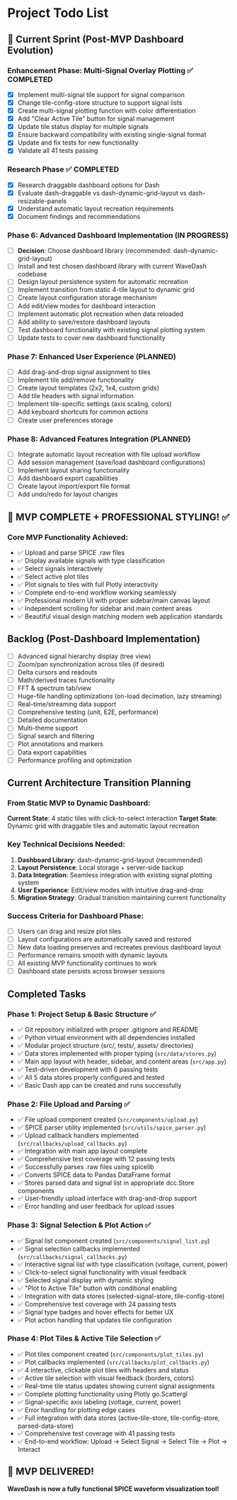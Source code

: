 # Project Todo List

## 🚀 Current Sprint (Post-MVP Dashboard Evolution)

### Enhancement Phase: Multi-Signal Overlay Plotting ✅ COMPLETED
- [X] Implement multi-signal tile support for signal comparison
- [X] Change tile-config-store structure to support signal lists
- [X] Create multi-signal plotting function with color differentiation
- [X] Add "Clear Active Tile" button for signal management
- [X] Update tile status display for multiple signals
- [X] Ensure backward compatibility with existing single-signal format
- [X] Update and fix tests for new functionality
- [X] Validate all 41 tests passing

### Research Phase ✅ COMPLETED
- [X] Research draggable dashboard options for Dash
- [X] Evaluate dash-draggable vs dash-dynamic-grid-layout vs dash-resizable-panels
- [X] Understand automatic layout recreation requirements
- [X] Document findings and recommendations

### Phase 6: Advanced Dashboard Implementation (IN PROGRESS)
- [ ] **Decision**: Choose dashboard library (recommended: dash-dynamic-grid-layout)
- [ ] Install and test chosen dashboard library with current WaveDash codebase
- [ ] Design layout persistence system for automatic recreation
- [ ] Implement transition from static 4-tile layout to dynamic grid
- [ ] Create layout configuration storage mechanism
- [ ] Add edit/view modes for dashboard interaction
- [ ] Implement automatic plot recreation when data reloaded
- [ ] Add ability to save/restore dashboard layouts
- [ ] Test dashboard functionality with existing signal plotting system
- [ ] Update tests to cover new dashboard functionality

### Phase 7: Enhanced User Experience (PLANNED)
- [ ] Add drag-and-drop signal assignment to tiles
- [ ] Implement tile add/remove functionality
- [ ] Create layout templates (2x2, 1x4, custom grids)
- [ ] Add tile headers with signal information
- [ ] Implement tile-specific settings (axis scaling, colors)
- [ ] Add keyboard shortcuts for common actions
- [ ] Create user preferences storage

### Phase 8: Advanced Features Integration (PLANNED)
- [ ] Integrate automatic layout recreation with file upload workflow
- [ ] Add session management (save/load dashboard configurations)
- [ ] Implement layout sharing functionality
- [ ] Add dashboard export capabilities
- [ ] Create layout import/export file format
- [ ] Add undo/redo for layout changes

## 🎉 MVP COMPLETE + PROFESSIONAL STYLING! ✅

### Core MVP Functionality Achieved:
- ✅ Upload and parse SPICE .raw files
- ✅ Display available signals with type classification
- ✅ Select signals interactively
- ✅ Select active plot tiles
- ✅ Plot signals to tiles with full Plotly interactivity
- ✅ Complete end-to-end workflow working seamlessly
- ✅ Professional modern UI with proper sidebar/main canvas layout
- ✅ Independent scrolling for sidebar and main content areas
- ✅ Beautiful visual design matching modern web application standards

## Backlog (Post-Dashboard Implementation)
- [ ] Advanced signal hierarchy display (tree view)
- [ ] Zoom/pan synchronization across tiles (if desired)
- [ ] Delta cursors and readouts
- [ ] Math/derived traces functionality
- [ ] FFT & spectrum tab/view
- [ ] Huge-file handling optimizations (on-load decimation, lazy streaming)
- [ ] Real-time/streaming data support
- [ ] Comprehensive testing (unit, E2E, performance)
- [ ] Detailed documentation
- [ ] Multi-theme support
- [ ] Signal search and filtering
- [ ] Plot annotations and markers
- [ ] Data export capabilities
- [ ] Performance profiling and optimization

## Current Architecture Transition Planning

### From Static MVP to Dynamic Dashboard:
**Current State**: 4 static tiles with click-to-select interaction
**Target State**: Dynamic grid with draggable tiles and automatic layout recreation

### Key Technical Decisions Needed:
1. **Dashboard Library**: dash-dynamic-grid-layout (recommended)
2. **Layout Persistence**: Local storage + server-side backup
3. **Data Integration**: Seamless integration with existing signal plotting system
4. **User Experience**: Edit/view modes with intuitive drag-and-drop
5. **Migration Strategy**: Gradual transition maintaining current functionality

### Success Criteria for Dashboard Phase:
- [ ] Users can drag and resize plot tiles
- [ ] Layout configurations are automatically saved and restored
- [ ] New data loading preserves and recreates previous dashboard layout
- [ ] Performance remains smooth with dynamic layouts
- [ ] All existing MVP functionality continues to work
- [ ] Dashboard state persists across browser sessions

## Completed Tasks
### Phase 1: Project Setup & Basic Structure ✅
- ✅ Git repository initialized with proper .gitignore and README
- ✅ Python virtual environment with all dependencies installed
- ✅ Modular project structure (src/, tests/, assets/ directories)
- ✅ Data stores implemented with proper typing (`src/data/stores.py`)
- ✅ Main app layout with header, sidebar, and content areas (`src/app.py`)
- ✅ Test-driven development with 6 passing tests
- ✅ All 5 data stores properly configured and tested
- ✅ Basic Dash app can be created and runs successfully

### Phase 2: File Upload and Parsing ✅
- ✅ File upload component created (`src/components/upload.py`)
- ✅ SPICE parser utility implemented (`src/utils/spice_parser.py`)
- ✅ Upload callback handlers implemented (`src/callbacks/upload_callbacks.py`)
- ✅ Integration with main app layout complete
- ✅ Comprehensive test coverage with 12 passing tests
- ✅ Successfully parses .raw files using spicelib
- ✅ Converts SPICE data to Pandas DataFrame format
- ✅ Stores parsed data and signal list in appropriate dcc.Store components
- ✅ User-friendly upload interface with drag-and-drop support
- ✅ Error handling and user feedback for upload issues

### Phase 3: Signal Selection & Plot Action ✅
- ✅ Signal list component created (`src/components/signal_list.py`)
- ✅ Signal selection callbacks implemented (`src/callbacks/signal_callbacks.py`)
- ✅ Interactive signal list with type classification (voltage, current, power)
- ✅ Click-to-select signal functionality with visual feedback
- ✅ Selected signal display with dynamic styling
- ✅ "Plot to Active Tile" button with conditional enabling
- ✅ Integration with data stores (selected-signal-store, tile-config-store)
- ✅ Comprehensive test coverage with 24 passing tests
- ✅ Signal type badges and hover effects for better UX
- ✅ Plot action handling that updates tile configuration

### Phase 4: Plot Tiles & Active Tile Selection ✅
- ✅ Plot tiles component created (`src/components/plot_tiles.py`)
- ✅ Plot callbacks implemented (`src/callbacks/plot_callbacks.py`)
- ✅ 4 interactive, clickable plot tiles with headers and status
- ✅ Active tile selection with visual feedback (borders, colors)
- ✅ Real-time tile status updates showing current signal assignments
- ✅ Complete plotting functionality using Plotly go.Scattergl
- ✅ Signal-specific axis labeling (voltage, current, power)
- ✅ Error handling for plotting edge cases
- ✅ Full integration with data stores (active-tile-store, tile-config-store, parsed-data-store)
- ✅ Comprehensive test coverage with 41 passing tests
- ✅ End-to-end workflow: Upload → Select Signal → Select Tile → Plot → Interact

## 🚀 MVP DELIVERED!
**WaveDash is now a fully functional SPICE waveform visualization tool!** 